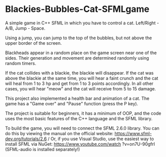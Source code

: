 # Blackies-Bubbles-Cat-SFMLgame
A simple game in C++ SFML in which you have to control a cat. Left/Right - A/B, Jump - Space.

Using a jump, you can jump to the top of the bubbles, but not above the upper border of the screen.

Blackheads appear in a random place on the game screen near one of the sides. Their generation and movement are determined randomly using random timers.

If the cat collides with a blackie, the blackie will disappear.
If the cat was above the blackie at the same time, you will hear a faint crunch and the cat will heal from 1 to 3 hp and get from 1 to 3 points accordingly. 
In all other cases, you will hear "meow" and the cat will receive from 5 to 15 damage.

This project also implemented a health bar and animation of a cat.
The game has a "Game over" and "Pause" function (press the P key).

The project is suitable for beginners, it has a minimum of OOP, and the code uses the most basic features of the C++ language and the SFML library.

To build the game, you will need to connect the SFML 2.6.0 library. You can do this by viewing the manual on the official website: https://www.sfml-dev.org/tutorials/2.6 / Or, if you use Visual Studio, use the easiest way to install SFML via NuGet: https://www.youtube.com/watch ?v=on7U-90gfrI (SFML-audio is installed separately!)
